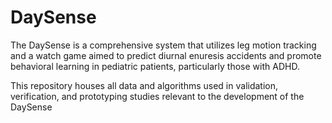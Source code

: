 # DaySense
The DaySense is a comprehensive system that utilizes leg motion tracking and a watch game aimed to predict diurnal enuresis accidents and promote behavioral learning in pediatric patients, particularly those with ADHD.

This repository houses all data and algorithms used in validation, verification, and prototyping studies relevant to the development of the DaySense
